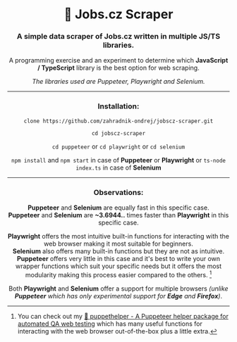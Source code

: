 <div align="center">

# 💼 Jobs.cz Scraper

### A simple data scraper of Jobs.cz written in multiple JS/TS libraries.

A programming exercise and an experiment to determine which **JavaScript / TypeScript** library is the best option for web scraping.

*The libraries used are Puppeteer, Playwright and Selenium.*

***

### Installation:

`clone https://github.com/zahradnik-ondrej/jobscz-scraper.git`

`cd jobscz-scraper`

`cd puppeteer` or `cd playwright` or `cd selenium`

`npm install` and `npm start` in case of **Puppeteer** or **Playwright** or `ts-node index.ts` in case of **Selenium**

***

### Observations:

**Puppeteer** and **Selenium** are equally fast in this specific case.  
**Puppeteer** and **Selenium** are **~3.6944..** times faster than **Playwright** in this specific case.

**Playwright** offers the most intuitive built-in functions for interacting with the web browser making it most suitable for beginners.  
**Selenium** also offers many built-in functions but they are not as intuitive.  
**Puppeteer** offers very little in this case and it's best to write your own wrapper functions which suit your specific needs but it offers the most modularity making this process easier compared to the others. [^1]

Both **Playwright** and **Selenium** offer a support for multiple browsers *(unlike **Puppeteer** which has only experimental support for **Edge** and **Firefox**)*.

[^1]: You can check out my [🧰 puppethelper - A Puppeteer helper package for automated QA web testing](https://github.com/zahradnik-ondrej/puppethelper) which has many useful functions for interacting with the web browser out-of-the-box plus a little extra.

</div>
